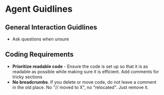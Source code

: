 # Agent Guidlines

## General Interaction Guidlines
- Ask questions when unsure


## Coding Requirements
- **Prioritize readable code** - Ensure the code is set up so that it is as readable as possible while making sure it is efficient. Add comments for tricky sections
- **No breadcrumbs**. If you delete or move code, do not leave a comment in the old place. No "// moved to X", no "relocated". Just remove it.
